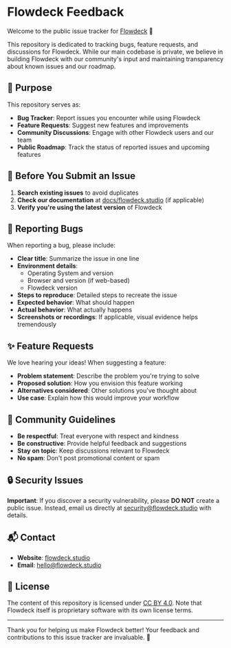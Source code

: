 # Flowdeck Feedback

Welcome to the public issue tracker for [Flowdeck](https://flowdeck.studio) 🚀

This repository is dedicated to tracking bugs, feature requests, and discussions for Flowdeck. While our main codebase is private, we believe in building Flowdeck with our community's input and maintaining transparency about known issues and our roadmap.

## 🎯 Purpose

This repository serves as:
- **Bug Tracker**: Report issues you encounter while using Flowdeck
- **Feature Requests**: Suggest new features and improvements
- **Community Discussions**: Engage with other Flowdeck users and our team
- **Public Roadmap**: Track the status of reported issues and upcoming features

## 📝 Before You Submit an Issue

1. **Search existing issues** to avoid duplicates
2. **Check our documentation** at [docs/flowdeck.studio](https://docs.flowdeck.studio) (if applicable)
3. **Verify you're using the latest version** of Flowdeck

## 🐛 Reporting Bugs

When reporting a bug, please include:

- **Clear title**: Summarize the issue in one line
- **Environment details**: 
  - Operating System and version
  - Browser and version (if web-based)
  - Flowdeck version
- **Steps to reproduce**: Detailed steps to recreate the issue
- **Expected behavior**: What should happen
- **Actual behavior**: What actually happens
- **Screenshots or recordings**: If applicable, visual evidence helps tremendously

## ✨ Feature Requests

We love hearing your ideas! When suggesting a feature:

- **Problem statement**: Describe the problem you're trying to solve
- **Proposed solution**: How you envision this feature working
- **Alternatives considered**: Other solutions you've thought about
- **Use case**: Explain how this would improve your workflow

## 🤝 Community Guidelines

- **Be respectful**: Treat everyone with respect and kindness
- **Be constructive**: Provide helpful feedback and suggestions
- **Stay on topic**: Keep discussions relevant to Flowdeck
- **No spam**: Don't post promotional content or spam

## 🔒 Security Issues

**Important**: If you discover a security vulnerability, please **DO NOT** create a public issue. Instead, email us directly at security@flowdeck.studio with details.

## 📬 Contact

- **Website**: [flowdeck.studio](https://flowdeck.studio)
- **Email**: hello@flowdeck.studio

## 📄 License

The content of this repository is licensed under [CC BY 4.0](https://creativecommons.org/licenses/by/4.0/). Note that Flowdeck itself is proprietary software with its own license terms.

---

Thank you for helping us make Flowdeck better! Your feedback and contributions to this issue tracker are invaluable. 💙
